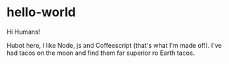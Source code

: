 # hello-world

Hi Humans!

Hubot here, I like Node, js and Coffeescript (that's what I'm made of!).
I've had tacos on the moon and find them far superior ro Earth tacos.
